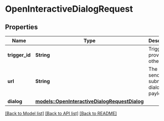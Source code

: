 # OpenInteractiveDialogRequest

## Properties

Name | Type | Description | Notes
------------ | ------------- | ------------- | -------------
**trigger_id** | **String** | Trigger ID provided by other action | 
**url** | **String** | The URL to send the submitted dialog payload to | 
**dialog** | [**models::OpenInteractiveDialogRequestDialog**](OpenInteractiveDialog_request_dialog.md) |  | 

[[Back to Model list]](../README.md#documentation-for-models) [[Back to API list]](../README.md#documentation-for-api-endpoints) [[Back to README]](../README.md)


